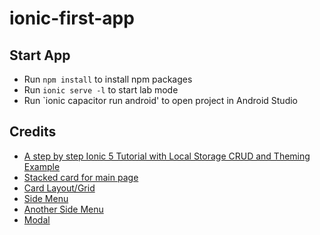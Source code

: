 # ionic-first-app

## Start App
* Run `npm install` to install npm packages
* Run `ionic serve -l` to start lab mode
* Run `ionic capacitor run android' to open project in Android Studio


## Credits
* [A step by step Ionic 5 Tutorial with Local Storage CRUD and Theming Example](https://www.techiediaries.com/ionic/ionic-5-tutorial-storage-crud-theming-example/)
* [Stacked card for main page](https://github.com/fireship-io/stacked-card-list)
* [Card Layout/Grid](https://chrisgriffith.wordpress.com/2019/04/12/ionic-design-using-the-grid-component/)
* [Side Menu](https://www.positronx.io/add-dynamic-side-menu-in-ionic-with-active-class/)
* [Another Side Menu](https://www.freakyjolly.com/ionic-side-menu-navigation-tutorial-example-application)
* [Modal](https://css-tricks.com/considerations-styling-modal/)


